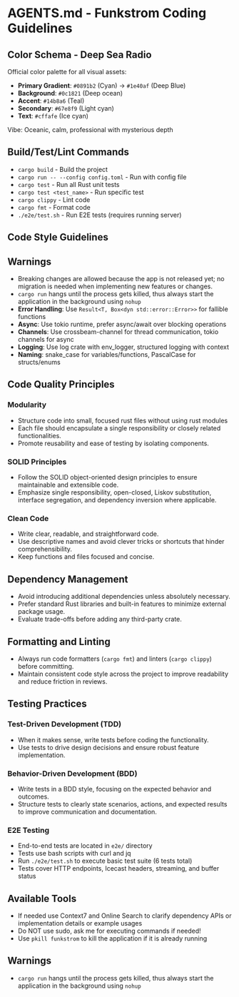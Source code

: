 # AGENTS.md - Funkstrom Coding Guidelines

## Color Schema - Deep Sea Radio

Official color palette for all visual assets:

- **Primary Gradient**: `#0891b2` (Cyan) → `#1e40af` (Deep Blue)
- **Background**: `#0c1821` (Deep ocean)
- **Accent**: `#14b8a6` (Teal)
- **Secondary**: `#67e8f9` (Light cyan)
- **Text**: `#cffafe` (Ice cyan)

Vibe: Oceanic, calm, professional with mysterious depth

## Build/Test/Lint Commands

- `cargo build` - Build the project
- `cargo run -- --config config.toml` - Run with config file
- `cargo test` - Run all Rust unit tests
- `cargo test <test_name>` - Run specific test
- `cargo clippy` - Lint code
- `cargo fmt` - Format code
- `./e2e/test.sh` - Run E2E tests (requires running server)

## Code Style Guidelines

## Warnings

- Breaking changes are allowed because the app is not released yet; no migration is needed when implementing new
  features or changes.
- `cargo run` hangs until the process gets killed, thus always start the application in the background using `nohup`
- **Error Handling**: Use `Result<T, Box<dyn std::error::Error>>` for fallible functions
- **Async**: Use tokio runtime, prefer async/await over blocking operations
- **Channels**: Use crossbeam-channel for thread communication, tokio channels for async
- **Logging**: Use log crate with env_logger, structured logging with context
- **Naming**: snake_case for variables/functions, PascalCase for structs/enums

## Code Quality Principles

### Modularity

- Structure code into small, focused rust files without using rust modules
- Each file should encapsulate a single responsibility or closely related functionalities.
- Promote reusability and ease of testing by isolating components.

### SOLID Principles

- Follow the SOLID object-oriented design principles to ensure maintainable and extensible code.
- Emphasize single responsibility, open-closed, Liskov substitution, interface segregation, and dependency inversion
  where applicable.

### Clean Code

- Write clear, readable, and straightforward code.
- Use descriptive names and avoid clever tricks or shortcuts that hinder comprehensibility.
- Keep functions and files focused and concise.

## Dependency Management

- Avoid introducing additional dependencies unless absolutely necessary.
- Prefer standard Rust libraries and built-in features to minimize external package usage.
- Evaluate trade-offs before adding any third-party crate.

## Formatting and Linting

- Always run code formatters (`cargo fmt`) and linters (`cargo clippy`) before committing.
- Maintain consistent code style across the project to improve readability and reduce friction in reviews.

## Testing Practices

### Test-Driven Development (TDD)

- When it makes sense, write tests before coding the functionality.
- Use tests to drive design decisions and ensure robust feature implementation.

### Behavior-Driven Development (BDD)

- Write tests in a BDD style, focusing on the expected behavior and outcomes.
- Structure tests to clearly state scenarios, actions, and expected results to improve communication and documentation.

### E2E Testing

- End-to-end tests are located in `e2e/` directory
- Tests use bash scripts with curl and jq
- Run `./e2e/test.sh` to execute basic test suite (6 tests total)
- Tests cover HTTP endpoints, Icecast headers, streaming, and buffer status

## Available Tools

- If needed use Context7 and Online Search to clarify dependency APIs or implementation details or example usages
- Do NOT use sudo, ask me for executing commands if needed!
- Use `pkill funkstrom` to kill the application if it is already running

## Warnings

- `cargo run` hangs until the process gets killed, thus always start the application in the background using `nohup`
